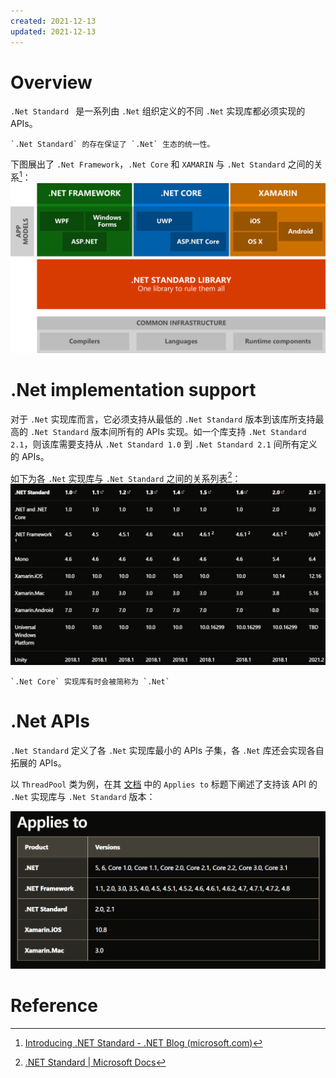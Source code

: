 ```yaml
---
created: 2021-12-13
updated: 2021-12-13
---
```

# Overview

`.Net Standard ` 是一系列由 `.Net` 组织定义的不同 `.Net` 实现库都必须实现的 APIs。

```ad-tip
`.Net Standard` 的存在保证了 `.Net` 生态的统一性。
```

下图展出了 `.Net Framework`，`.Net Core` 和 `XAMARIN` 与 `.Net Standard` 之间的关系[^2]：
![|500](assets/Misc-.Net%20Standard%20Overview/image-20211213082828912.png)

# .Net implementation support

对于 `.Net` 实现库而言，它必须支持从最低的 `.Net Standard` 版本到该库所支持最高的 `.Net Standard` 版本间所有的 APIs 实现。如一个库支持 `.Net Standard 2.1`，则该库需要支持从 `.Net Standard 1.0`  到 `.Net Standard 2.1` 间所有定义的 APIs。

如下为各 `.Net` 实现库与 `.Net Standard` 之间的关系列表[^1]：
![](assets/Misc-.Net%20Standard%20Overview/image-20211213082543001.png)

```ad-note
`.Net Core` 实现库有时会被简称为 `.Net`
```

# .Net APIs

`.Net Standard` 定义了各 `.Net` 实现库最小的 APIs 子集，各 `.Net` 库还会实现各自拓展的 APIs。

以 `ThreadPool` 类为例，在其 [文档](https://docs.microsoft.com/en-us/dotnet/api/system.threading.threadpool?view=netframework-4.5) 中的 `Applies to` 标题下阐述了支持该 API 的 `.Net` 实现库与 `.Net Standard` 版本：

![|400](assets/Misc-.Net%20Standard%20Overview/image-20211213083515807.png)


# Reference

 [^1]: [.NET Standard | Microsoft Docs](https://docs.microsoft.com/en-us/dotnet/standard/net-standard)
 [^2]: [Introducing .NET Standard - .NET Blog (microsoft.com)](https://devblogs.microsoft.com/dotnet/introducing-net-standard/)
